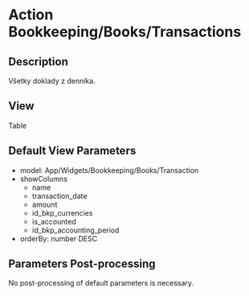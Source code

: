 # Action Bookkeeping/Books/Transactions

## Description

Všetky doklady z denníka. 

## View

Table

## Default View Parameters

* model: App/Widgets/Bookkeeping/Books/Transaction
* showColumns
  * name
  * transaction_date
  * amount
  * id_bkp_currencies
  * is_accounted
  * id_bkp_accounting_period
* orderBy: number DESC

## Parameters Post-processing

No post-processing of default parameters is necessary.